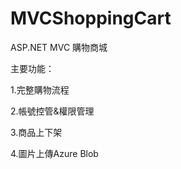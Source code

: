 MVCShoppingCart
===============

ASP.NET MVC 購物商城

主要功能：

1.完整購物流程

2.帳號控管&權限管理

3.商品上下架

4.圖片上傳Azure Blob
